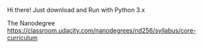 
Hi there!
Just download and Run with Python 3.x

The Nanodegree 
https://classroom.udacity.com/nanodegrees/nd256/syllabus/core-curriculum

